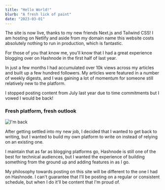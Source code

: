 ```yaml
---
title: "Hello World!"
blurb: "A fresh lick of paint"
date: "2023-03-01"
---
```


The site is now live, thanks to my new friends Next.js and Tailwind CSS! I am hosting on Netlify and aside from my domain name this website costs absolutely nothing to run in production, which is fantastic.

For those of you that know me, you'll know that I had a great experience blogging over on Hashnode in the first half of last year.

In just a few months I had accumulated over 10k views across my articles and built up a few hundred followers. My articles were featured in a number of weekly digests, and I was gaining a lot of momentum for someone still relatively new to the platform.

I stopped posting content from July last year due to time commitments but I vowed I would be back!

### Fresh platform, fresh outlook

![I'm back](https://media.giphy.com/media/8b8orPKk1wcHMGhfP4/giphy.gif)

After getting settled into my new job, I decided that I wanted to get back to writing, but I wanted to build my own platform to write on instead of relying on an existing one.

I maintain that as far as blogging platforms go, Hashnode is still one of the best for technical audiences, but I wanted the experience of building something from the ground up and adding features in as I go.

My philosophy towards posting on this site will be different to the one I had on Hashnode. I can't guarantee that I'll be posting on a regular or consistent schedule, but when I do it'll be content that I'm proud of.
